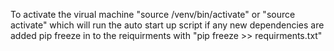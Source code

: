 To activate the virual machine "source /venv/bin/activate" or "source activate"
which will run the auto start up script
if any new dependencies are added pip freeze in to the reiquirments with "pip freeze >> requirments.txt"
